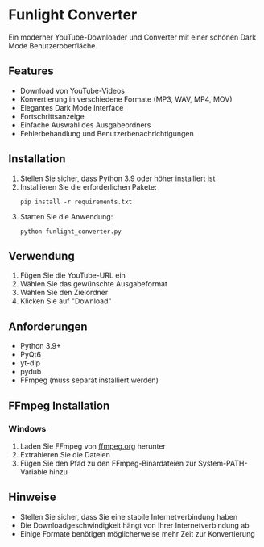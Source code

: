 # Funlight Converter

Ein moderner YouTube-Downloader und Converter mit einer schönen Dark Mode Benutzeroberfläche.

## Features

- Download von YouTube-Videos
- Konvertierung in verschiedene Formate (MP3, WAV, MP4, MOV)
- Elegantes Dark Mode Interface
- Fortschrittsanzeige
- Einfache Auswahl des Ausgabeordners
- Fehlerbehandlung und Benutzerbenachrichtigungen

## Installation

1. Stellen Sie sicher, dass Python 3.9 oder höher installiert ist
2. Installieren Sie die erforderlichen Pakete:
   ```
   pip install -r requirements.txt
   ```
3. Starten Sie die Anwendung:
   ```
   python funlight_converter.py
   ```

## Verwendung

1. Fügen Sie die YouTube-URL ein
2. Wählen Sie das gewünschte Ausgabeformat
3. Wählen Sie den Zielordner
4. Klicken Sie auf "Download"

## Anforderungen

- Python 3.9+
- PyQt6
- yt-dlp
- pydub
- FFmpeg (muss separat installiert werden)

## FFmpeg Installation

### Windows
1. Laden Sie FFmpeg von [ffmpeg.org](https://ffmpeg.org/download.html) herunter
2. Extrahieren Sie die Dateien
3. Fügen Sie den Pfad zu den FFmpeg-Binärdateien zur System-PATH-Variable hinzu

## Hinweise

- Stellen Sie sicher, dass Sie eine stabile Internetverbindung haben
- Die Downloadgeschwindigkeit hängt von Ihrer Internetverbindung ab
- Einige Formate benötigen möglicherweise mehr Zeit zur Konvertierung
